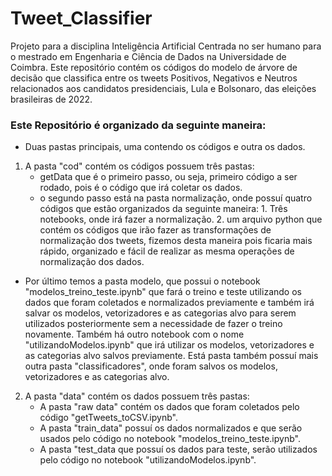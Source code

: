 # Tweet_Classifier
Projeto para a disciplina Inteligência Artificial Centrada no ser humano para o mestrado em Engenharia e Ciência de Dados na Universidade de Coimbra. Este repositório contém os códigos do modelo de árvore de decisão que classifica entre os tweets Positivos, Negativos e Neutros relacionados aos candidatos presidenciais, Lula e Bolsonaro, das eleições brasileiras de 2022.

### Este Repositório é organizado da seguinte maneira:
- Duas pastas principais, uma contendo os códigos e outra os dados.
 1. A pasta "cod" contém os códigos possuem três pastas:
    - getData que é o primeiro passo, ou seja, primeiro código a ser rodado, pois é o código que irá coletar os dados.
    - o segundo passo está na pasta normalização, onde possuí quatro códigos que estão organizados da seguinte maneira: 
          1. Três notebooks, onde irá fazer a normalização.
          2. um arquivo python que contém os códigos que irão fazer as transformações de normalização dos tweets, fizemos desta maneira pois ficaria mais rápido, organizado e fácil de realizar as mesma operações de normalização dos dados.
   - Por último temos a pasta modelo, que possui o notebook "modelos_treino_teste.ipynb" que fará o treino e teste utilizando os dados que foram coletados e normalizados previamente e também irá salvar os modelos, vetorizadores e as categorias alvo para serem utilizados posteriormente sem a necessidade de fazer o treino novamente. Também há outro notebook com o nome "utilizandoModelos.ipynb" que irá utilizar os modelos, vetorizadores e as categorias alvo salvos previamente. Está pasta também possuí mais outra pasta "classificadores", onde foram salvos os  modelos, vetorizadores e as categorias alvo.

 2. A pasta "data" contém os dados possuem três pastas:
     - A pasta "raw data" contém os dados que foram coletados pelo código "getTweets_toCSV.ipynb".
     - A pasta "train_data" possuí os dados normalizados e que serão usados pelo código no notebook "modelos_treino_teste.ipynb".
     - A pasta "test_data que possuí os dados para teste, serão utilizados pelo código no notebook "utilizandoModelos.ipynb".
